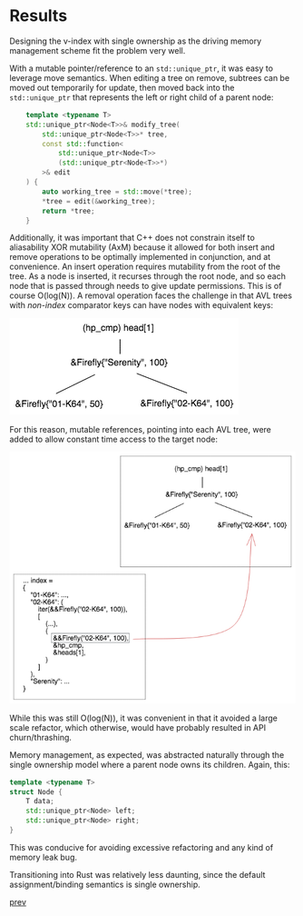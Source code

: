 # Results

Designing the v-index with single ownership as the driving memory management scheme fit the problem very well. 

With a mutable pointer/reference to an `std::unique_ptr`, it was easy to leverage move semantics. When editing a tree on remove, subtrees can be moved out temporarily for update, then moved back into the `std::unique_ptr` that represents the left or right child of a parent node:
```c++
    template <typename T>
    std::unique_ptr<Node<T>>& modify_tree(
        std::unique_ptr<Node<T>>* tree, 
        const std::function<
            std::unique_ptr<Node<T>>
            (std::unique_ptr<Node<T>>*)
        >& edit
    ) {
        auto working_tree = std::move(*tree);
        *tree = edit(&working_tree);
        return *tree;
    }
```

Additionally, it was important that C++ does not constrain itself to aliasability XOR mutability (AxM) because it allowed for both insert and remove operations to be optimally implemented in conjunction, and at convenience. An insert operation requires mutability from the root of the tree. As a node is inserted, it recurses through the root node, and so each node that is passed through needs to give update permissions. This is of course O(log(N)). A removal operation faces the challenge in that AVL trees with *non-index* comparator keys can have nodes with equivalent keys:

![v_index_dupl_cmp_key](v_index_dupl_cmp_key.png)

For this reason, mutable references, pointing into each AVL tree, were added to allow constant time access to the target node:

![v_index_dupl_cmp_key_sln](v_index_dupl_cmp_key_sln.png)

While this was still O(log(N)), it was convenient in that it avoided a large scale refactor, which otherwise, would have probably resulted in API churn/thrashing.

Memory management, as expected, was abstracted naturally through the single ownership model where a parent node owns its children. Again, this:
```c++
template <typename T>
struct Node {
    T data;
    std::unique_ptr<Node> left;
    std::unique_ptr<Node> right;
}
``` 
This was conducive for avoiding excessive refactoring and any kind of memory leak bug.

Transitioning into Rust was relatively less daunting, since the default assignment/binding semantics is single ownership.

[prev](part6.md)
